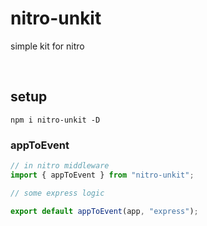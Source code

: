 # nitro-unkit

simple kit for nitro

<br />

## setup

```shell
npm i nitro-unkit -D
```

### appToEvent

```ts
// in nitro middleware
import { appToEvent } from "nitro-unkit";

// some express logic

export default appToEvent(app, "express");
```
